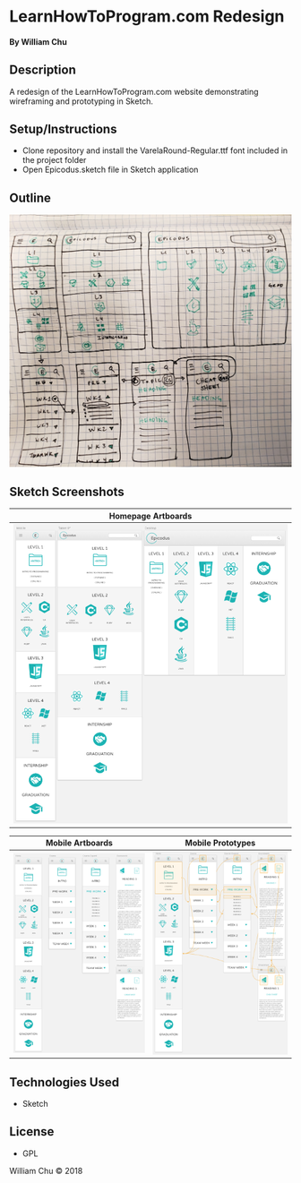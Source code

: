 # LearnHowToProgram.com Redesign

#### By William Chu

## Description

A redesign of the LearnHowToProgram.com website demonstrating wireframing and prototyping in Sketch.

## Setup/Instructions

* Clone repository and install the VarelaRound-Regular.ttf font included in the project folder
* Open Epicodus.sketch file in Sketch application

## Outline

![Outline Sketch](https://github.com/william-chu/sketch-exercise/blob/master/img/Outline.jpg?raw=true)

## Sketch Screenshots

| Homepage Artboards |
| ------------------ |
| ![Homepage Artboards](https://github.com/william-chu/sketch-exercise/blob/master/img/HomepageArtboards.png?raw=true) |

| Mobile Artboards | Mobile Prototypes |
| ------------------ | ---------------- |
| ![Mobile Artboards](https://github.com/william-chu/sketch-exercise/blob/master/img/MobileArtboards.png?raw=true) | ![Mobile Prototypes](https://github.com/william-chu/sketch-exercise/blob/master/img/MobilePrototypes.png?raw=true) |

## Technologies Used

* Sketch

## License

* GPL

William Chu © 2018
